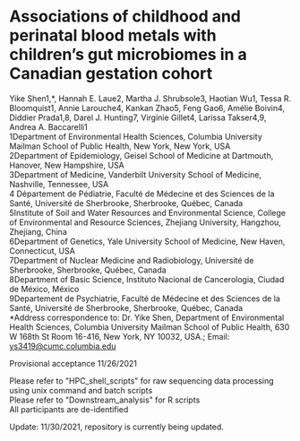 # Associations of childhood and perinatal blood metals with children’s gut microbiomes in a Canadian gestation cohort
Yike Shen1,*, Hannah E. Laue2, Martha J. Shrubsole3, Haotian Wu1, Tessa R. Bloomquist1, Annie Larouche4, Kankan Zhao5, Feng Gao6, Amélie Boivin4, Diddier Prada1,8, Darel J. Hunting7, Virginie Gillet4, Larissa Takser4,9, Andrea A. Baccarelli1 \
1Department of Environmental Health Sciences, Columbia University Mailman School of Public Health, New York, New York, USA \
2Department of Epidemiology, Geisel School of Medicine at Dartmouth, Hanover, New Hampshire, USA \
3Department of Medicine, Vanderbilt University School of Medicine, Nashville, Tennessee, USA \
4 Département de Pédiatrie, Faculté de Médecine et des Sciences de la Santé, Université de Sherbrooke, Sherbrooke, Québec, Canada \
5Institute of Soil and Water Resources and Environmental Science, College of Environmental and Resource Sciences, Zhejiang University, Hangzhou, Zhejiang, China \
6Department of Genetics, Yale University School of Medicine, New Haven, Connecticut, USA \
7Department of Nuclear Medicine and Radiobiology, Université de Sherbrooke, Sherbrooke, Québec, Canada \
8Department of Basic Science, Instituto Nacional de Cancerologia, Ciudad de México, México \
9Departement de Psychiatrie, Faculté de Médecine et des Sciences de la Santé, Université de Sherbrooke, Sherbrooke, Québec, Canada \
*Address correspondence to: Dr. Yike Shen, Department of Environmental Health Sciences, Columbia University Mailman School of Public Health, 630 W 168th St Room 16-416, New York, NY 10032, USA.; Email: ys3419@cumc.columbia.edu 

Provisional acceptance 11/26/2021

Please refer to "HPC_shell_scripts" for raw sequencing data processing using unix command and batch scripts \
Please refer to "Downstream_analysis" for R scripts \
All participants are de-identified

Update: 11/30/2021, repository is currently being updated. 


